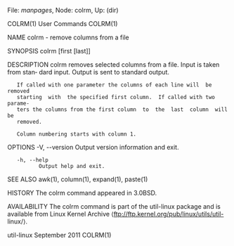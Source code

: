 File: *manpages*,  Node: colrm,  Up: (dir)

COLRM(1)                         User Commands                        COLRM(1)



NAME
       colrm - remove columns from a file

SYNOPSIS
       colrm [first [last]]

DESCRIPTION
       colrm  removes selected columns from a file.  Input is taken from stan‐
       dard input.  Output is sent to standard output.

       If called with one parameter the columns of each line will  be  removed
       starting  with  the specified first column.  If called with two parame‐
       ters the columns from the first column  to  the  last  column  will  be
       removed.

       Column numbering starts with column 1.

OPTIONS
       -V, --version
              Output version information and exit.

       -h, --help
              Output help and exit.

SEE ALSO
       awk(1), column(1), expand(1), paste(1)

HISTORY
       The colrm command appeared in 3.0BSD.

AVAILABILITY
       The  colrm  command  is part of the util-linux package and is available
       from Linux Kernel  Archive  ⟨ftp://ftp.kernel.org/pub/linux/utils/util-
       linux/⟩.



util-linux                      September 2011                        COLRM(1)
